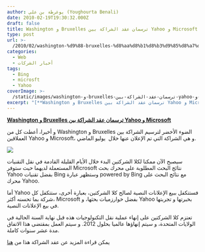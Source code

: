 ```yaml
---
author: يوغرطة بن علي (Youghourta Benali)
date: 2010-02-19T19:30:32.000Z
draft: false
title: Washington و Bruxelles ترسمان عقد الشراكة بين Yahoo و Microsoft
type: post
url: >-
  /2010/02/washington-%d9%88-bruxelles-%d8%aa%d8%b1%d8%b3%d9%85%d8%a7%d9%86-%d8%b9%d9%82%d8%af-%d8%a7%d9%84%d8%b4%d8%b1%d8%a7%d9%83%d8%a9-%d8%a8%d9%8a%d9%86-yahoo-%d9%88-microsoft/
categories:
  - Web
  - أخبار الشركات
tags:
  - Bing
  - microsft
  - Yahoo
coverImage: >-
  /static/images/washington-و-bruxelles-ترسمان-عقد-الشراكة-بين-yahoo-و-microsoft/microsoft_yahoo_450.jpg
excerpt: "[**Washington و Bruxelles ترسمان عقد الشراكة بين Yahoo و Microsoft**](https://www.it-scoop.com/2010/02/washington-%d9%88-bruxelles-%d8%aa%d8%b1%d8%b3%d9%85%d8%a7%d9%86-%d8%b9%d9%82%d8%af-%d8%a7%d9%84%d8%b4%d8%b1%d8%a7%d9%83%d8%a9-%d8%a8%d9%8a%d9%86-yahoo-%d9%88-microsoft/)\n\nو أخيرا، أعطت كل من Washington و Bruxelles الضوء الأخضر لترسيم الشراكة بين العملاقين Yahoo و Microsoft، و هي الشراكة التي تم الإعلان عنها خلال\_ يوليو الماضي.\n\n\n\nسيصبح الآن ممكنا لكلا الشركتين"
---
```

[**Washington و Bruxelles ترسمان عقد الشراكة بين Yahoo و Microsoft**](https://www.it-scoop.com/2010/02/washington-%d9%88-bruxelles-%d8%aa%d8%b1%d8%b3%d9%85%d8%a7%d9%86-%d8%b9%d9%82%d8%af-%d8%a7%d9%84%d8%b4%d8%b1%d8%a7%d9%83%d8%a9-%d8%a8%d9%8a%d9%86-yahoo-%d9%88-microsoft/)

و أخيرا، أعطت كل من Washington و Bruxelles الضوء الأخضر لترسيم الشراكة بين العملاقين Yahoo و Microsoft، و هي الشراكة التي تم الإعلان عنها خلال  يوليو الماضي.

![](/static/images/washington-و-bruxelles-ترسمان-عقد-الشراكة-بين-yahoo-و-microsoft/microsoft_yahoo\_450.jpg)

سيصبح الآن ممكنا لكلا الشركتين البدء خلال الأيام القليلة القادمة في نقل التقنيات المستعملة لديهما حيث ستوفر Microsoft نتائج البحث المطلوبة على محرك بحث Yahoo بفضل تقنيات Bing وستظهر عبارة powered by Bing مع نتائج البحث على محرك Yahoo.

أما Yahoo فستتكفل ببيع الإعلانات النصية لصالح كلا الشركتين، بعبارة أخرى، ستتكفل كل شركة بما تحسنه أكثر، Microsoft بفضل خوارزميات بحثها، و Yahoo بخبرتها و تجربتها في بيع الإعلانات النصية.

تعتزم كلا الشركتين على إنهاء عملية نقل التكنولوجيات هذه قبل نهاية السنة الحالية في الولايات المتحدة، و سيتم إنهاؤها عالميا بحلول 2012. و سيتم العمل بمقتضى هذا الاتفاق مدة عشر سنوات كاملة.

يمكن قراءة المزيد عن عقد الشراكة هذا من [هنا](http://www.pcworld.com/article/189801/yahoomicrosoft_deal_makes_bing_better_doj_says.html)
